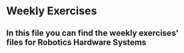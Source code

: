 # Weekly Exercises
## In this file you can find the weekly exercises' files for Robotics Hardware Systems
